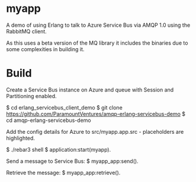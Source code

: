 myapp
=====

A demo of using Erlang to talk to Azure Service Bus via AMQP 1.0 using the RabbitMQ client.

As this uses a beta version of the MQ library it includes the binaries due to some complexities in building it.

Build
=====
Create a Service Bus instance on Azure and queue with Session and Partitioning enabled.

$ cd erlang_servicebus_client_demo
$ git clone https://github.com/ParamountVentures/amqp-erlang-servicebus-demo
$ cd amqp-erlang-servicebus-demo

Add the config details for Azure to src/myapp.app.src - placeholders are highlighted.

$ ./rebar3 shell
$ application:start(myapp).

Send a message to Service Bus:
$ myapp_app:send().

Retrieve the message:
$ myapp_app:retrieve().

